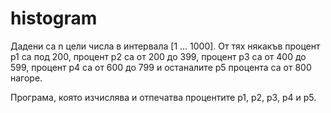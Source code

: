 # histogram

Дадени са n цели числа в интервала [1 … 1000]. От тях някакъв процент p1 са под
200, процент p2 са от 200 до 399, процент p3 са от 400 до 599, процент p4 са от
600 до 799 и останалите p5 процента са от 800 нагоре. 

Програма, която изчислява и отпечатва процентите p1, p2, p3, p4 и p5.
